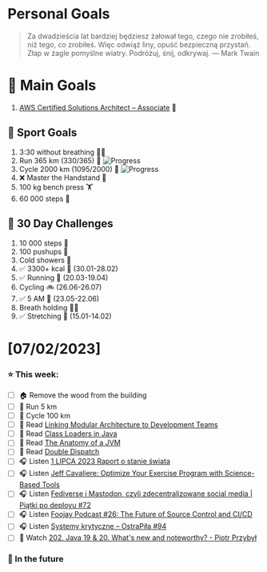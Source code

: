 
Personal Goals
==============
> Za dwadzieścia lat bardziej będziesz żałował tego, czego nie zrobiłeś, niż tego, co zrobiłeś. Więc odwiąż liny, opuść bezpieczną przystań. Złap w żagle pomyślne wiatry. Podróżuj, śnij, odkrywaj.
> — Mark Twain

# 🥇 Main Goals 
1. [AWS Certified Solutions Architect – Associate](https://aws.amazon.com/certification/certified-solutions-architect-associate/) 📜

## 🥈 Sport Goals 
1. 3:30 without breathing 😮‍💨
2. Run 365 km (330/365) 🏃 ![Progress](https://progress-bar.dev/90/)
3. Cycle 2000 km (1095/2000) 🚴 ![Progress](https://progress-bar.dev/54/)
4. ❌ Master the Handstand 🤸
5. 100 kg bench press  🏋️
6. 60 000 steps 🚶

## 🥉 30 Day Challenges 
1. 10 000 steps 🦶 
2. 100 pushups 🙇
3. Cold showers 🚿
4. ✅ 3300+ kcal 🍌 (30.01-28.02)
5. ✅ Running 🏃 (20.03-19.04)
6. Cycling 🚲 (26.06-26.07)
7. ✅ 5 AM 🌅 (23.05-22.06)
8. Breath holding 😮‍💨
9. ✅ Stretching 🧘 (15.01-14.02)

# [07/02/2023]
### ⭐ This week:
- [ ] 🏠 Remove the wood from the building
- [ ] 🏃 Run 5 km
- [ ] 🚴 Cycle 100 km
- [ ] 📗 Read [Linking Modular Architecture to Development Teams](https://martinfowler.com/articles/linking-modular-arch.html)
- [ ] 📗 Read [Class Loaders in Java](https://www.baeldung.com/java-classloaders)
- [ ] 📗 Read [The Anatomy of a JVM](https://foojay.io/today/the-anatomy-of-a-jvm/)
- [ ] 📗 Read [Double Dispatch](https://java-design-patterns.com/patterns/double-dispatch/)
- [ ] 🎧 Listen [1 LIPCA 2023 Raport o stanie świata](https://raportostanieswiata.pl/odcinki/raport-o-stanie-swiata-1-lipca-2023/)
- [ ] 🎧 Listen [Jeff Cavaliere: Optimize Your Exercise Program with Science-Based Tools](https://hubermanlab.com/jeff-cavaliere-optimize-your-exercise-program-with-science-based-tools/)
- [ ] 🎧 Listen [Fediverse i Mastodon, czyli zdecentralizowane social media | Piątki po deployu #72](https://piatkipodeployu.pl/podcast/Fediverse-i-Mastodon-czyli-zdecentralizowane-social-media)
- [ ] 🎧 Listen [Foojay Podcast #26: The Future of Source Control and CI/CD](https://foojay.io/today/foojay-podcast-26/)
- [ ] 🎧 Listen [Systemy krytyczne – OstraPiła #94](https://ostrapila.pl/systemy-krytyczne-ostrapila-94)
- [ ] 🎥 Watch [202. Java 19 & 20. What's new and noteworthy? - Piotr Przybył](https://youtu.be/Oj-ysSgljN0)

### 🏅 In the future 
